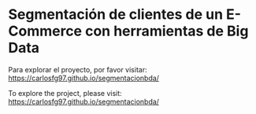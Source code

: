 # Segmentación de clientes de un E-Commerce con herramientas de Big Data

Para explorar el proyecto, por favor visitar: https://carlosfg97.github.io/segmentacionbda/  

To explore the project, please visit: https://carlosfg97.github.io/segmentacionbda/

